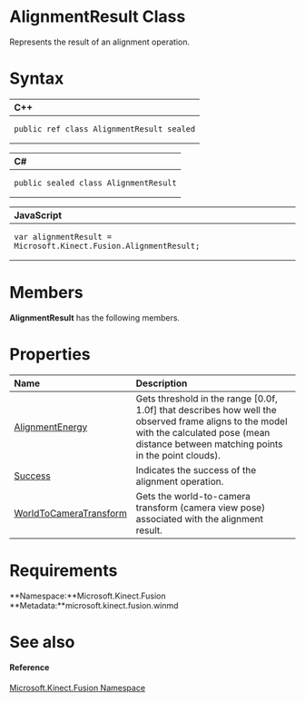 AlignmentResult Class  
=====================  

Represents the result of an alignment operation. <span id="syntaxSection"></span>

Syntax  
======  

<table>
<colgroup>
<col width="100%" />
</colgroup>
<thead>
<tr class="header">
<th align="left">C++</th>
</tr>
</thead>
<tbody>
<tr class="odd">
<td align="left"><pre><code>public ref class AlignmentResult sealed</code></pre></td>
</tr>
</tbody>
</table>

<table>
<colgroup>
<col width="100%" />
</colgroup>
<thead>
<tr class="header">
<th align="left">C#</th>
</tr>
</thead>
<tbody>
<tr class="odd">
<td align="left"><pre><code>public sealed class AlignmentResult</code></pre></td>
</tr>
</tbody>
</table>

<table>
<colgroup>
<col width="100%" />
</colgroup>
<thead>
<tr class="header">
<th align="left">JavaScript</th>
</tr>
</thead>
<tbody>
<tr class="odd">
<td align="left"><pre><code>var alignmentResult = Microsoft.Kinect.Fusion.AlignmentResult;</code></pre></td>
</tr>
</tbody>
</table>

<span id="classMembersSection"></span>

Members  
=======  

**AlignmentResult** has the following members.  

<span id="publicpropertiesSection"></span>

Properties  
==========  

<table>
<colgroup>
<col width="30%" />
<col width="60%" />
</colgroup>
<thead>
<tr class="header">
<th align="left">Name</th>
<th align="left">Description</th>
</tr>
</thead>
<tbody>
<tr class="odd">
<td align="left"><a href="AlignmentResult_Class/Properties/AlignmentEnergy_Property.md">AlignmentEnergy</a></td>
<td align="left">Gets threshold in the range [0.0f, 1.0f] that describes how well the observed frame aligns to the model with the calculated pose (mean distance between matching points in the point clouds).</td>
</tr>
<tr class="even">
<td align="left"><a href="AlignmentResult_Class/Properties/Success_Property.md">Success</a></td>
<td align="left">Indicates the success of the alignment operation.</td>
</tr>
<tr class="odd">
<td align="left"><a href="AlignmentResult_Class/Properties/WorldToCameraTransform.md">WorldToCameraTransform</a></td>
<td align="left">Gets the world-to-camera transform (camera view pose) associated with the alignment result.</td>
</tr>
</tbody>
</table>

<span id="requirements"></span>

Requirements  
============  

**Namespace:**Microsoft.Kinect.Fusion  
**Metadata:**microsoft.kinect.fusion.winmd  

<span id="ID4EV"></span>

See also  
========  

<span id="ID4EX"></span>
#### Reference  

[Microsoft.Kinect.Fusion Namespace](../Kinect.Fusion.md)  



<!--Please do not edit the data in the comment block below.-->
<!--
TOCTitle : AlignmentResult Class
RLTitle : AlignmentResult Class
KeywordK : AlignmentResult class, about
HelpPriority : 2
TopicType : apiref
KeywordF : Microsoft.Kinect.Fusion.AlignmentResult
KeywordF : AlignmentResult
KeywordF : Microsoft.Kinect.Fusion.AlignmentResult
KeywordA : T:Microsoft.Kinect.Fusion.AlignmentResult
AssetID : T:Microsoft.Kinect.Fusion.AlignmentResult
Locale : en-us
CommunityContent : 1
APIType : Managed
APILocation : microsoft.kinect.fusion.winmd
APIName : Microsoft.Kinect.Fusion.AlignmentResult
TargetOS : Windows
TopicType : kbSyntax
DevLang : VB
DevLang : CSharp
DevLang : JavaScript
DevLang : C++
DocSet : K4Wv2
ProjType : K4Wv2Proj
Technology : Kinect for Windows
Product : Kinect for Windows SDK v2
productversion : 20
-->
